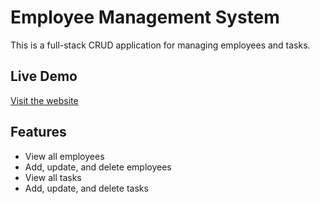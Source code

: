 # Employee Management System

This is a full-stack CRUD application for managing employees and tasks.

## Live Demo

[Visit the website](http://Michael11644.github.io/frontend-repo)

## Features

- View all employees
- Add, update, and delete employees
- View all tasks
- Add, update, and delete tasks
